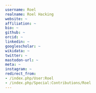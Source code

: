```yaml
---
username: Roel
realname: Roel Hacking
website: ~
affiliation: ~
bio: ~
github: ~
orcid: ~
linkedin: ~
googlescholar: ~
wikidata: ~
twitter: ~
mastodon-url: ~
meta: ~
instagram: ~
redirect_from:
- /index.php/User:Roel
- /index.php/Special:Contributions/Roel
---
```

